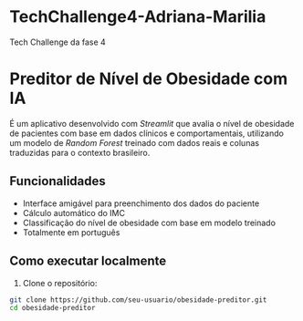 # TechChallenge4-Adriana-Marilia
Tech Challenge da fase 4 

# Preditor de Nível de Obesidade com IA

É um aplicativo desenvolvido com *Streamlit* que avalia o nível de obesidade de pacientes com base em dados clínicos e comportamentais, utilizando um modelo de *Random Forest* treinado com dados reais e colunas traduzidas para o contexto brasileiro.

## Funcionalidades

- Interface amigável para preenchimento dos dados do paciente
- Cálculo automático do IMC
- Classificação do nível de obesidade com base em modelo treinado
- Totalmente em português

## Como executar localmente

1. Clone o repositório:
```bash
git clone https://github.com/seu-usuario/obesidade-preditor.git
cd obesidade-preditor
